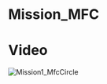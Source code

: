 # Mission_MFC

# Video
![Mission1_MfcCircle](https://github.com/user-attachments/assets/33a7d174-179b-430f-8ff7-b8a2bd830504)

